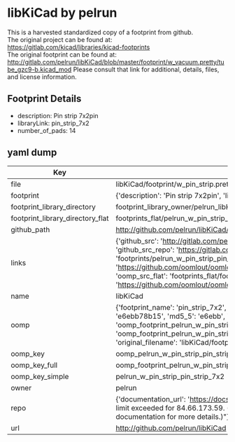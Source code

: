 # libKiCad by pelrun  
This is a harvested standardized copy of a footprint from github.  
The original project can be found at:  
https://gitlab.com/kicad/libraries/kicad-footprints  
The original footprint can be found at:
http://gitlab.com/pelrun/libKiCad/blob/master/footprint/w_vacuum.pretty/tube_gzc9-b.kicad_mod
Please consult that link for additional, details, files, and license information.  
## Footprint Details
* description: Pin strip 7x2pin  
* libraryLink: pin_strip_7x2  
* number_of_pads: 14  
## yaml dump  
| Key | Value |  
| --- | --- |  
| file | libKiCad/footprint/w_pin_strip.pretty/pin_strip_7x2.kicad_mod |  
| footprint | {'description': 'Pin strip 7x2pin', 'libraryLink': 'pin_strip_7x2', 'number_of_pads': 14} |  
| footprint_library_directory | footprint_library_owner/pelrun_libKiCad |  
| footprint_library_directory_flat | footprints_flat/pelrun_w_pin_strip_pin_strip_7x2/working |  
| github_path | http://github.com/pelrun/libKiCad/blob/master/footprint/w_pin_strip.pretty/pin_strip_7x2.kicad_mod |  
| links | {'github_src': 'http://gitlab.com/pelrun/libKiCad/blob/master/footprint/w_vacuum.pretty/tube_gzc9-b.kicad_mod', 'github_src_repo': 'https://gitlab.com/kicad/libraries/kicad-footprints', 'oomp_bot': 'footprints/pelrun_w_pin_strip_pin_strip_7x2/working', 'oomp_bot_github': 'https://github.com/oomlout/oomlout_oomp_footprint_bot/tree/main/footprints/pelrun_w_pin_strip_pin_strip_7x2/working', 'oomp_src_flat': 'footprints_flat/footprints_flat/pelrun_w_pin_strip_pin_strip_7x2/working', 'oomp_src_flat_github': 'https://github.com/oomlout/oomlout_oomp_footprint_src/tree/main/footprints_flat/pelrun_w_pin_strip_pin_strip_7x2/working'} |  
| name | libKiCad |  
| oomp | {'footprint_name': 'pin_strip_7x2', 'library_name': 'w_pin_strip', 'md5': 'e6ebb78b1550ac09c4e03f5671dfaf5a', 'md5_10': 'e6ebb78b15', 'md5_5': 'e6ebb', 'md5_6': 'e6ebb7', 'oomp_key': 'oomp_pelrun_w_pin_strip_pin_strip_7x2', 'oomp_key_extra': 'oomp_footprint_pelrun_w_pin_strip_pin_strip_7x2', 'oomp_key_full': 'oomp_footprint_pelrun_w_pin_strip_pin_strip_7x2_e6ebb7', 'oomp_key_simple': 'pelrun_w_pin_strip_pin_strip_7x2', 'original_filename': 'libKiCad/footprint/w_pin_strip.pretty/pin_strip_7x2.kicad_mod', 'owner_name': 'pelrun'} |  
| oomp_key | oomp_pelrun_w_pin_strip_pin_strip_7x2 |  
| oomp_key_full | oomp_footprint_pelrun_w_pin_strip_pin_strip_7x2 |  
| oomp_key_simple | pelrun_w_pin_strip_pin_strip_7x2 |  
| owner | pelrun |  
| repo | {'documentation_url': 'https://docs.github.com/rest/overview/resources-in-the-rest-api#rate-limiting', 'message': "API rate limit exceeded for 84.66.173.59. (But here's the good news: Authenticated requests get a higher rate limit. Check out the documentation for more details.)"} |  
| url | http://github.com/pelrun/libKiCad |  

